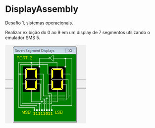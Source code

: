 # DisplayAssembly
Desafio 1, sistemas operacionais.

Realizar exibição do 0 ao 9 em um display de 7 segmentos utilizando o emulador SMS 5.

![Enumerador](https://github.com/leonardogoandete/DisplayAssembly/blob/3eac6c51d9b83327b764014d7d8e16a5e7e3716f/enumerador.gif)
